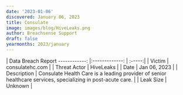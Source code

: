 ```yaml
---
date: '2023-01-06'
discovered: January 06, 2023
title: Consulate
image: images/blog/HiveLeaks.png
author: Breachsense Support
draft: false
yearmonths: 2023/january
---
```



| Data Breach Report
------------:     |:-------------:    | :-----:|
| Victim      | consulatehc.com      | 
| Threat Actor      | HiveLeaks      | 
| Date     | Jan 06, 2023      | 
| Description      | Consulate Health Care is a leading provider of senior healthcare services, specializing in post-acute care.       | 
| Leak Size      | Unknown      | 

